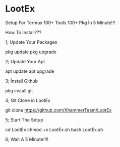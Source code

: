 # LootEx
Setup For Termux 100+ Tools 100+ Pkg İn 5 Minute!!!

How To İnstall???

1; Update Your Packages

pkg update
pkg upgrade

2; Update Your Apt

apt update
apt upgrade

3; İnstall Github

pkg install git

4; Git Clone in LootEx

git clone https://github.com/XhammerTeam/LootEx

5; Start The Setup

cd LootEx
chmod +x LootEx.sh
bash LootEx.sh



6; Wait A 5 Minute!!!!
